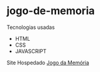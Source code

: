 # jogo-de-memoria
Tecnologias usadas 
* HTML
* CSS
* JAVASCRIPT


Site Hospedado <a href="https://jogo-de-memoria.netlify.app/" target="_blank">Jogo da Memória</a>


